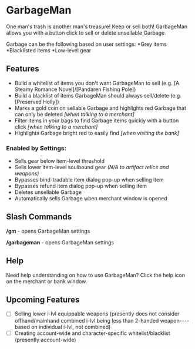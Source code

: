 # GarbageMan

One man's trash is another man's treasure! Keep or sell both!
GarbageMan allows you with a button click to sell or delete unsellable Garbage.

 
Garbage can be the following based on user settings:
*Grey items
*Blacklisted items
*Low-level gear

## Features
* Build a whitelist of items you don't want GarbageMan to sell (e.g. [A Steamy Romance Novel]/[Pandaren Fishing Pole])
* Build a blacklist of items GarbageMan should always sell/delete (e.g. [Preserved Holly])
* Marks a gold coin on sellable Garbage and highlights red Garbage that can only be deleted *[when talking to a merchant]*
* Filter items in your bags to find Garbage items quickly with a button click *[when talking to a merchant]*
* Highlights Garbage bright red to easily find *[when visiting the bank]*
### Enabled by Settings: 
* Sells gear below item-level threshold 
* Sells lower item-level soulbound gear *(N/A to artifact relics and weapons)*
* Bypasses bind-tradable item dialog pop-up when selling item
* Bypasses refund item dialog pop-up when selling item
* Deletes unsellable Garbage
* Automatically sells Garbage when merchant window is opened

## Slash Commands
**/gm** - opens GarbageMan settings

**/garbageman** - opens GarbageMan settings

## Help
Need help understanding on how to use GarbageMan?
Click the help icon on the merchant or bank window.

## Upcoming Features
- [ ] Selling lower i-lvl equippable weapons (presently does not consider offhand/mainhand combined i-lvl being less than 2-handed weapon----based on individual i-lvl, not combined)
- [ ] Creating account-wide and character-specific whitelist/blacklist (presently account-wide)